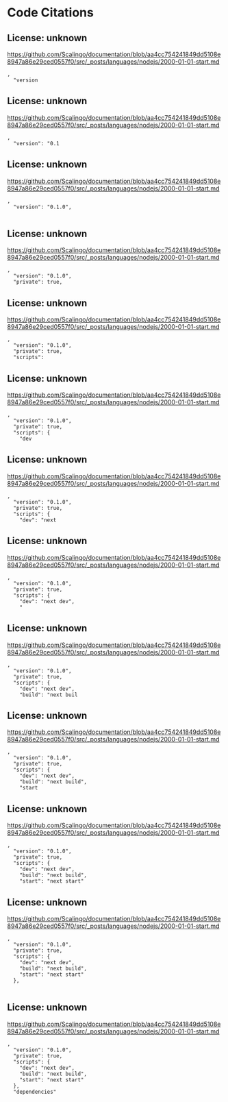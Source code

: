 # Code Citations

## License: unknown
https://github.com/Scalingo/documentation/blob/aa4cc754241849dd5108e8947a86e29ced0557f0/src/_posts/languages/nodejs/2000-01-01-start.md

```
,
  "version
```


## License: unknown
https://github.com/Scalingo/documentation/blob/aa4cc754241849dd5108e8947a86e29ced0557f0/src/_posts/languages/nodejs/2000-01-01-start.md

```
,
  "version": "0.1
```


## License: unknown
https://github.com/Scalingo/documentation/blob/aa4cc754241849dd5108e8947a86e29ced0557f0/src/_posts/languages/nodejs/2000-01-01-start.md

```
,
  "version": "0.1.0",
  
```


## License: unknown
https://github.com/Scalingo/documentation/blob/aa4cc754241849dd5108e8947a86e29ced0557f0/src/_posts/languages/nodejs/2000-01-01-start.md

```
,
  "version": "0.1.0",
  "private": true,
```


## License: unknown
https://github.com/Scalingo/documentation/blob/aa4cc754241849dd5108e8947a86e29ced0557f0/src/_posts/languages/nodejs/2000-01-01-start.md

```
,
  "version": "0.1.0",
  "private": true,
  "scripts":
```


## License: unknown
https://github.com/Scalingo/documentation/blob/aa4cc754241849dd5108e8947a86e29ced0557f0/src/_posts/languages/nodejs/2000-01-01-start.md

```
,
  "version": "0.1.0",
  "private": true,
  "scripts": {
    "dev
```


## License: unknown
https://github.com/Scalingo/documentation/blob/aa4cc754241849dd5108e8947a86e29ced0557f0/src/_posts/languages/nodejs/2000-01-01-start.md

```
,
  "version": "0.1.0",
  "private": true,
  "scripts": {
    "dev": "next
```


## License: unknown
https://github.com/Scalingo/documentation/blob/aa4cc754241849dd5108e8947a86e29ced0557f0/src/_posts/languages/nodejs/2000-01-01-start.md

```
,
  "version": "0.1.0",
  "private": true,
  "scripts": {
    "dev": "next dev",
    "
```


## License: unknown
https://github.com/Scalingo/documentation/blob/aa4cc754241849dd5108e8947a86e29ced0557f0/src/_posts/languages/nodejs/2000-01-01-start.md

```
,
  "version": "0.1.0",
  "private": true,
  "scripts": {
    "dev": "next dev",
    "build": "next buil
```


## License: unknown
https://github.com/Scalingo/documentation/blob/aa4cc754241849dd5108e8947a86e29ced0557f0/src/_posts/languages/nodejs/2000-01-01-start.md

```
,
  "version": "0.1.0",
  "private": true,
  "scripts": {
    "dev": "next dev",
    "build": "next build",
    "start
```


## License: unknown
https://github.com/Scalingo/documentation/blob/aa4cc754241849dd5108e8947a86e29ced0557f0/src/_posts/languages/nodejs/2000-01-01-start.md

```
,
  "version": "0.1.0",
  "private": true,
  "scripts": {
    "dev": "next dev",
    "build": "next build",
    "start": "next start"
```


## License: unknown
https://github.com/Scalingo/documentation/blob/aa4cc754241849dd5108e8947a86e29ced0557f0/src/_posts/languages/nodejs/2000-01-01-start.md

```
,
  "version": "0.1.0",
  "private": true,
  "scripts": {
    "dev": "next dev",
    "build": "next build",
    "start": "next start"
  },
  
```


## License: unknown
https://github.com/Scalingo/documentation/blob/aa4cc754241849dd5108e8947a86e29ced0557f0/src/_posts/languages/nodejs/2000-01-01-start.md

```
,
  "version": "0.1.0",
  "private": true,
  "scripts": {
    "dev": "next dev",
    "build": "next build",
    "start": "next start"
  },
  "dependencies"
```

